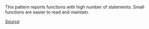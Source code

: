 
This pattern reports functions with high number of statements. Small functions are easier to read and maintain.

[Source](http://www.jshint.com/docs/options/#maxstatements)
      